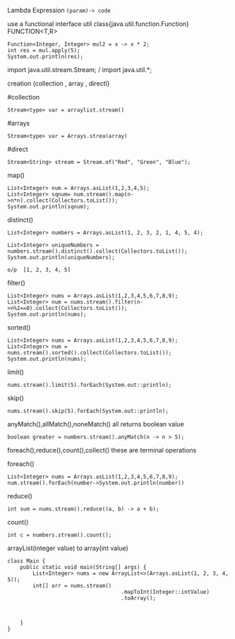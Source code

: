 
Lambda Expression
`(param)-> code`


use a functional interface 
util class{java.util.function.Function}
FUNCTION<T,R>

```
Function<Integer, Integer> mul2 = x -> x * 2;
int res = mul.apply(5);
System.out.println(res);
```


import java.util.stream.Stream;  / import java.util.*;


creation (collection , array , directl}

#collection

`Stream<type> var = arraylist.stream()`

#arrays

`Stream<type> var = Arrays.strea(array)`

#direct

`Stream<String> stream = Stream.of("Red", "Green", "Blue");`


map()

```
List<Integer> num = Arrays.asList(1,2,3,4,5);
List<Integer> sqnum= num.stream().map(n->n*n).collect(Collectors.toList());
System.out.println(sqnum);
```


distinct()
```
List<Integer> numbers = Arrays.asList(1, 2, 3, 2, 1, 4, 5, 4);
     
List<Integer> uniqueNumbers = numbers.stream().distinct().collect(Collectors.toList());
System.out.println(uniqueNumbers);
```
 `o/p  [1, 2, 3, 4, 5]`

filter()

```
List<Integer> nums = Arrays.asList(1,2,3,4,5,6,7,8,9);
List<Integer> num = nums.stream().filter(n->n%2==0).collect(Collectors.toList());
System.out.println(nums);
```

sorted()

```
List<Integer> nums = Arrays.asList(1,2,3,4,5,6,7,8,9);
List<Integer> num = nums.stream().sorted().collect(Collectors.toList());
System.out.println(nums);
```

limit()
```
nums.stream().limit(5).forEach(System.out::println);
```

skip()
```
nums.stream().skip(5).forEach(System.out::println);
```

anyMatch(),allMatch(),noneMatch()
all returns boolean value 
```
boolean greater = numbers.stream().anyMatch(n -> n > 5);
```


foreach(),reduce(),count(),collect()
these are terminal operations 
 
 foreach()

```
List<Integer> nums = Arrays.asList(1,2,3,4,5,6,7,8,9);
num.stream().forEach(number->System.out.println(number))
```

reduce()
```
int sum = nums.stream().reduce((a, b) -> a + b);
```

count()

```
int c = numbers.stream().count();
```


arrayList(integer value) to array(int value)

```
class Main {
    public static void main(String[] args) {
        List<Integer> nums = new ArrayList<>(Arrays.asList(1, 2, 3, 4, 5));
        int[] arr = nums.stream()
                                    .mapToInt(Integer::intValue)  
                                    .toArray();                   

        
    
    }
}

```
